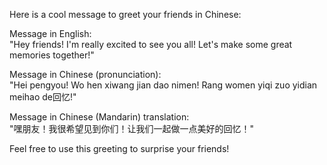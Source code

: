 Here is a cool message to greet your friends in Chinese:

Message in English:  
"Hey friends! I'm really excited to see you all! Let's make some great memories together!"

Message in Chinese (pronunciation):  
"Hei pengyou! Wo hen xiwang jian dao nimen! Rang women yiqi zuo yidian meihao de回忆!"

Message in Chinese (Mandarin) translation:  
"嘿朋友！我很希望见到你们！让我们一起做一点美好的回忆！"  

Feel free to use this greeting to surprise your friends!